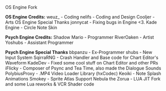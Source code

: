 OS Engine Fork

**OS Engine Credits:**
weuz_ - Coding
nelifs - Coding and Design
Cooljer - Arts
OS Engine Special Thanks
jonnycat - Fixing bugs in Engine <3.
Kade Engine - Circle Note Skin

**Psych Engine Credits:**
Shadow Mario - Programmer
RiverOaken - Artist
Yoshubs - Assistant Programmer

**Psych Engine Special Thanks**
bbpanzu - Ex-Programmer
shubs - New Input System
SqirraRNG - Crash Handler and Base code for Chart Editor's Waveform
KadeDev - Fixed some cool stuff on Chart Editor and other PRs
iFlicky - Composer of Psync and Tea Time, also made the Dialogue Sounds
PolybiusProxy - .MP4 Video Loader Library (hxCodec)
Keoiki - Note Splash Animations
Smokey - Sprite Atlas Support
Nebula the Zorua - LUA JIT Fork and some Lua reworks & VCR Shader code
